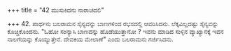 +++
title = "42 ಮುಸುಕಿದನು ನಾರಾಚದಲಿ"

+++
42. ಪಾರ್ಥನು ಬಲರಾಮನ ಸೈನ್ಯವನ್ನು ಬಾಣಗಳಿಂದ ರಭಸದಲ್ಲಿ ಆವರಿಸಿದನು. ಲೆಕ್ಕವಿಲ್ಲದಷ್ಟು ಸೈನ್ಯವನ್ನು ಕೊಚ್ಚಿಕೊಂದನು. "ಓಹೋ ಸಂನ್ಯಾಸಿ ಬಾಣವನ್ನು ಹೊಡೆಯುತ್ತಾನೋ ? ಇವನು ಮಾಡಿದ ಸುಳ್ಳಿನ ವ್ಯಾಖ್ಯಾನಕ್ಕೆ ಇವನ ನಾಲಗೆಯನ್ನು ಕೊಯ್ಯುತ್ತೇನೆ. ದೇವಕಿಯ ಮೇಲಾಣೆ" ಎಂದು ಬಲರಾಮನು ಗರ್ಜಿಸಿದನು.
